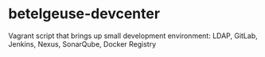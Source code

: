 # betelgeuse-devcenter
Vagrant script that brings up small development environment: LDAP, GitLab, Jenkins, Nexus, SonarQube, Docker Registry
